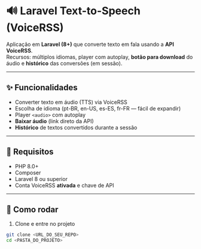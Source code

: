 # 🔊 Laravel Text-to-Speech (VoiceRSS)

Aplicação em **Laravel (8+)** que converte texto em fala usando a **API VoiceRSS**.  
Recursos: múltiplos idiomas, player com autoplay, **botão para download** do áudio e **histórico** das conversões (em sessão).

---

## ✨ Funcionalidades
- Converter texto em áudio (TTS) via VoiceRSS
- Escolha de idioma (pt-BR, en-US, es-ES, fr-FR — fácil de expandir)
- Player `<audio>` com autoplay
- **Baixar áudio** (link direto da API)
- **Histórico** de textos convertidos durante a sessão

---

## 🧰 Requisitos
- PHP 8.0+
- Composer
- Laravel 8 ou superior
- Conta VoiceRSS **ativada** e chave de API

---

## 🚀 Como rodar
1) Clone e entre no projeto
```bash
git clone <URL_DO_SEU_REPO>
cd <PASTA_DO_PROJETO>
